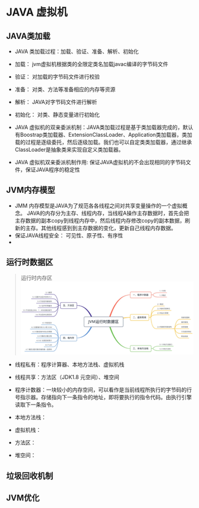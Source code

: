 # JAVA 虚拟机

## JAVA类加载
* JAVA 类加载过程：加载、验证、准备、解析、初始化
* 加载： jvm虚拟机根据类的全限定类名加载javac编译的字节码文件
* 验证： 对加载的字节码文件进行校验
* 准备： 对类、方法等准备相应的内存等资源
* 解析： JAVA对字节码文件进行解析
* 初始化： 对类、静态变量进行初始化

* JAVA 虚拟机的双亲委派机制：JAVA类加载过程是基于类加载器完成的，默认有Boostrap类加载器、ExtensionClassLoader、Application类加载器，类加载的过程是逐级委托，然后逐级加载。我们也可以自定类类加载器，通过继承ClassLoader是抽象类来实现自定义类加载器。
* JAVA 虚拟机双亲委派机制作用: 保证JAVA虚拟机的不会出现相同的字节码文件，保证JAVA程序的稳定性

## JVM内存模型
* JMM 内存模型是JAVA为了规范各各线程之间对共享变量操作的一个虚拟概念。 JAVA的内存分为主存、线程内存，当线程A操作主存数据时，首先会把主存数据的副本copy到线程内存中，然后线程内存修改copy的副本数据，刷新的主存。其他线程感到到主存数据的变化，更新自己线程内存数据。
* 保证JAVA线程安全： 可见性、原子性、有序性
* 


## 运行时数据区
> 运行时内存区
![img.png](img.png)
* 线程私有：程序计算器、本地方法栈、虚拟机栈
* 线程共享：方法区（JDK1.8 元空间）、堆空间

* 程序计数器：一块较小的内存空间，可以看作是当前线程所执行的字节码的行号指示器。存储指向下一条指令的地址，即将要执行的指令代码。由执行引擎读取下一条指令。
* 本地方法栈：
* 虚拟机栈：
* 方法区：
* 堆空间：



>
## 垃圾回收机制

>
> 

## JVM优化
>
> 
